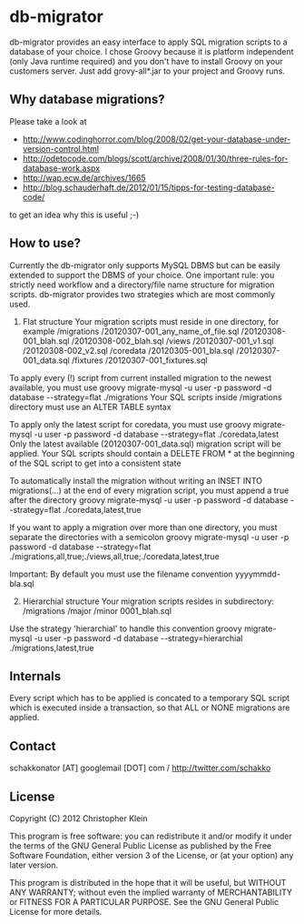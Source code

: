 db-migrator
===========
db-migrator provides an easy interface to apply SQL migration scripts to a database of your choice.
I chose Groovy because it is platform independent (only Java runtime required) and you don't have to install Groovy on your customers server.
Just add grovy-all*.jar to your project and Groovy runs.

Why database migrations?
------------------------
Please take a look at
 * http://www.codinghorror.com/blog/2008/02/get-your-database-under-version-control.html
 * http://odetocode.com/blogs/scott/archive/2008/01/30/three-rules-for-database-work.aspx
 * http://wap.ecw.de/archives/1665
 * http://blog.schauderhaft.de/2012/01/15/tipps-for-testing-database-code/
 
to get an idea why this is useful ;-)

How to use?
-----------
Currently the db-migrator only supports MySQL DBMS but can be easily extended to support the DBMS of your choice.
One important rule: you strictly need workflow and a directory/file name structure for migration scripts.
db-migrator provides two strategies which are most commonly used.

1. Flat structure
Your migration scripts must reside in one directory, for example
/migrations
	/20120307-001_any_name_of_file.sql
	/20120308-001_blah.sql
	/20120308-002_blah.sql
/views
	/20120307-001_v1.sql
	/20120308-002_v2.sql
/coredata
	/20120305-001_bla.sql
	/20120307-001_data.sql
/fixtures
	/20120307-001_fixtures.sql

To apply every (!) script from current installed migration to the newest available, you must use
	groovy <path-to/>migrate-mysql -u user -p password -d database --strategy=flat ./migrations
Your SQL scripts inside /migrations directory must use an ALTER TABLE syntax

To apply only the latest script for coredata, you must use
	groovy <path-to/>migrate-mysql -u user -p password -d database --strategy=flat ./coredata,latest
Only the latest available (20120307-001_data.sql) migration script will be applied.
Your SQL scripts should contain a DELETE FROM * at the beginning of the SQL script to get into a consistent state

To automatically install the migration without writing an INSET INTO migrations(...) at the end of every migration script, you must append a true after the directory
	groovy <path-to/>migrate-mysql -u user -p password -d database --strategy=flat ./coredata,latest,true

If you want to apply a migration over more than one directory, you must separate the directories with a semicolon
	groovy <path-to/>migrate-mysql -u user -p password -d database --strategy=flat ./migrations,all,true;./views,all,true;./coredata,latest,true

Important: By default you must use the filename convention yyyymmdd-<number>bla.sql

2. Hierarchial structure
Your migration scripts resides in subdirectory:
/migrations
	/major
		/minor
			0001_blah.sql

Use the strategy 'hierarchial' to handle this convention
	groovy <path-to/>migrate-mysql -u user -p password -d database --strategy=hierarchial ./migrations,latest,true

	
Internals
---------
Every script which has to be applied is concated to a temporary SQL script which is executed inside a transaction, so that ALL or NONE migrations are applied.

Contact
-------
schakkonator [AT] googlemail [DOT] com / http://twitter.com/schakko

License
-------
Copyright (C) 2012  Christopher Klein

This program is free software: you can redistribute it and/or modify
it under the terms of the GNU General Public License as published by
the Free Software Foundation, either version 3 of the License, or
(at your option) any later version.

This program is distributed in the hope that it will be useful,
but WITHOUT ANY WARRANTY; without even the implied warranty of
MERCHANTABILITY or FITNESS FOR A PARTICULAR PURPOSE.  See the
GNU General Public License for more details.
